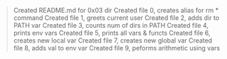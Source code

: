 > Created README.md for 0x03 dir
 >Created file 0, creates alias for rm * command
 >Created file 1, greets current user
 >Created file 2, adds dir to PATH var
 >Created file 3, counts num of dirs in PATH
 >Created file 4, prints env vars
 >Created file 5, prints all vars & functs
 >Created file 6, creates new local var
 >Created file 7, creates new global var
 >Created file 8, adds val to env var
 >Created file 9, peforms arithmetic using vars
